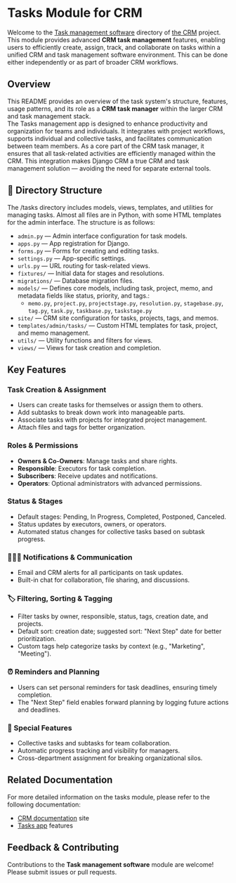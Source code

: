 # Tasks Module for CRM

Welcome to the [Task management software](https://djangocrm.github.io/info/features/tasks-app-features/) directory of [the CRM](https://github.com/DjangoCRM/django-crm/) project.
This module provides advanced **CRM task management** features, enabling users to efficiently create, assign, track, and collaborate on tasks within a unified CRM and task management software environment. This can be done either independently or as part of broader CRM workflows.

## Overview

This README provides an overview of the task system's structure, features, usage patterns, and its role as a **CRM task manager** within the larger CRM and task management stack.  
The Tasks management app is designed to enhance productivity and organization for teams and individuals. It integrates with project workflows, supports individual and collective tasks, and facilitates communication between team members. As a core part of the CRM task manager, it ensures that all task-related activities are efficiently managed within the CRM. This integration makes Django CRM a true CRM and task management solution — avoiding the need for separate external tools.

## 📂 Directory Structure

The /tasks directory includes models, views, templates, and utilities for managing tasks. Almost all files are in Python, with some HTML templates for the admin interface. The structure is as follows:

- `admin.py` — Admin interface configuration for task models.
- `apps.py` — App registration for Django.
- `forms.py` — Forms for creating and editing tasks.
- `settings.py` — App-specific settings.
- `urls.py` — URL routing for task-related views.
- `fixtures/` — Initial data for stages and resolutions.
- `migrations/` — Database migration files.
- `models/` — Defines core models, including task, project, memo, and metadata fields like status, priority, and tags.:
  - `memo.py`, `project.py`, `projectstage.py`, `resolution.py`, `stagebase.py`, `tag.py`, `task.py`, `taskbase.py`, `taskstage.py`
- `site/` — CRM site configuration for tasks, projects, tags, and memos.
- `templates/admin/tasks/` — Custom HTML templates for task, project, and memo management.
- `utils/` — Utility functions and filters for views.
- `views/` — Views for task creation and completion.

## Key Features

### Task Creation & Assignment

- Users can create tasks for themselves or assign them to others.
- Add subtasks to break down work into manageable parts.
- Associate tasks with projects for integrated project management.
- Attach files and tags for better organization.

### Roles & Permissions

- **Owners & Co-Owners**: Manage tasks and share rights.
- **Responsible**: Executors for task completion.
- **Subscribers**: Receive updates and notifications.
- **Operators**: Optional administrators with advanced permissions.

### Status & Stages

- Default stages: Pending, In Progress, Completed, Postponed, Canceled.
- Status updates by executors, owners, or operators.
- Automated status changes for collective tasks based on subtask progress.

### 🧑‍🤝‍🧑 Notifications & Communication

- Email and CRM alerts for all participants on task updates.
- Built-in chat for collaboration, file sharing, and discussions.

### 🏷 Filtering, Sorting & Tagging

- Filter tasks by owner, responsible, status, tags, creation date, and projects.
- Default sort: creation date; suggested sort: "Next Step" date for better prioritization.
- Custom tags help categorize tasks by context (e.g., "Marketing", "Meeting").

### ⏰ Reminders and Planning

- Users can set personal reminders for task deadlines, ensuring timely completion.
- The "Next Step" field enables forward planning by logging future actions and deadlines.

### 🧩 Special Features

- Сollective tasks and subtasks for team collaboration.
- Automatic progress tracking and visibility for managers.
- Cross-department assignment for breaking organizational silos.

## Related Documentation

For more detailed information on the tasks module, please refer to the following documentation:

- [CRM documentation](https://django-crm-admin.readthedocs.io/en/latest/tasks_section/) site
- [Tasks app](https://github.com/DjangoCRM/django-crm/blob/main/docs/django-crm_task_features.md) features

## Feedback & Contributing

Contributions to the **Task management software** module are welcome! Please submit issues or pull requests.
